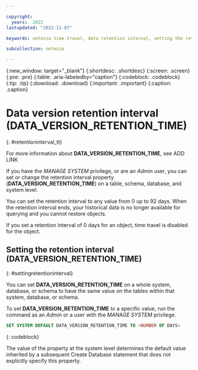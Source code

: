 ```yaml
---

copyright:
  years:  2022
lastupdated: "2022-11-07"

keywords: netezza time travel, data retention interval, setting the retention interval, changing the retention interval

subcollection: netezza

---
```


{:new_window: target="_blank"}
{:shortdesc: .shortdesc}
{:screen: .screen}
{:pre: .pre}
{:table: .aria-labeledby="caption"}
{:codeblock: .codeblock}
{:tip: .tip}
{:download: .download}
{:important: .important}
{:caption: .caption}

# Data version retention interval (**DATA_VERSION_RETENTION_TIME**)
{: #retentioninterval_tt}

For more information about **DATA_VERSION_RETENTION_TIME**, see ADD LINK

If you have the *MANAGE SYSTEM* privilege, or are an *Admin* user, you can set or change the retention interval property (**DATA_VERSION_RETENTION_TIME**) on a table, schema, database, and system level.

You can set the retention interval to any value from 0 up to 92 days. When the retention interval ends, your historical data is no longer available for querying and you cannot restore objects.

If you set a retention interval of 0 days for an object, time travel is disabled for the object.

## Setting the retention interval (**DATA_VERSION_RETENTION_TIME**)
{: #settingretentioninterval}

You can set **DATA_VERSION_RETENTION_TIME** on a whole system, database, or schema to have the same value on the tables within that system, database, or schema.

To set **DATA_VERSION_RETENTION_TIME** to a specific value, run the command as an *Admin* or a user with the *MANAGE SYSTEM* privilege.

```sql
SET SYSTEM DEFAULT DATA_VERSION_RETENTION_TIME TO <NUMBER OF DAYS>
```
{: codeblock}

The value of the property at the system level determines the default value inherited by a subsequent Create Database statement that does not explicitly specify this property.

